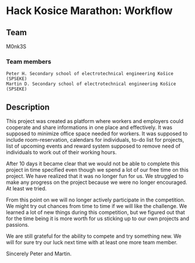 # Hack Kosice Marathon: Workflow
## Team

M0nk3S

### Team members

    Peter H. Secondary school of electrotechnical engineering Košice (SPSEKE)
    Martin D. Secondary school of electrotechnical engineering Košice (SPSEKE)

## Description

This project was created as platform where workers and employers could cooperate and share informations in one place and effectively. It was supposed to minimize office space needed for workers. It was supposed to include room-reservation, calendars for individuals, to-do list for projects, list of upcoming events and reward system supposed to remove need of individuals to work out of their working hours. 

After 10 days it became clear that we would not be able to complete this project in time specified even though we spend a lot of our free time on this project. We have realized that it was no longer fun for us. We struggled to make any progress on the project because we were no longer encouraged. At least we tried.

From this point on we will no longer actively participate in the competition. We might try out chances from time to time if we will like the challenge. We learned a lot of new things during this competition, but we figured out that for the time being it is more worth for us sticking up to our own projects and passions. 

We are still grateful for the ability to compete and try something new. We will for sure try our luck next time with at least one more team member. 

Sincerely Peter and Martin. 
